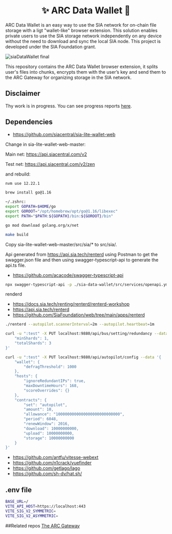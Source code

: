 <h1 align="center">
     ✨ ARC Data Wallet 👛
</h1>
 
ARC Data Wallet is an easy way to use the SIA network for on-chain file storage with a ligt "wallet-like" browser extension. This solution enables private users to use the SIA storage network independently on any device without the need to download and sync the local SIA node. This project is developed under the SIA Foundation grant.

![siaDataWallet final](https://github.com/bsn-si/sia-datawallet-gateway/assets/98888366/6124bd98-29b4-482b-9001-bbfccb1687ba)

This repository contains the ARC Data Wallet browser extension, it splits user's files into chunks, encrypts them with the user’s key and send them to the ARC Gateway for organizing storage in the SIA network.

## Disclaimer
Thу work is in progress. You can see progress reports [here](https://github.com/bsn-si/sia-datawallet-extension/grant_reports/).

## Dependencies

- https://github.com/siacentral/sia-lite-wallet-web

Change in sia-lite-wallet-web-master:

Main net: https://api.siacentral.com/v2

Test net: https://api.siacentral.com/v2/zen

and rebuild:

```bash
nvm use 12.22.1

brew install go@1.16

~/.zshrc:
export GOPATH=$HOME/go
export GOROOT="/opt/homebrew/opt/go@1.16/libexec"
export PATH="$PATH:${GOPATH}/bin:${GOROOT}/bin"

go mod download golang.org/x/net

make build

```

Copy sia-lite-wallet-web-master/src/sia/* to src/sia/.

Api generated from https://api.sia.tech/renterd using Postman to get the swagger.json file and then using swagger-typescript-api to generate the api.ts file.

- https://github.com/acacode/swagger-typescript-api

```bash
npx swagger-typescript-api -p ./sia-data-wallet/src/services/openapi.yml -o ./sia-data-wallet/src/services -n api.ts --extract-response-error --extract-request-body --extract-request-params
```
renderd
- https://docs.sia.tech/renting/renterd/renterd-workshop
- https://api.sia.tech/renterd
- https://github.com/SiaFoundation/web/tree/main/apps/renterd

```bash
./renterd --autopilot.scannerInterval=2m --autopilot.heartbeat=1m
```

```bash
curl -u ":test" -X PUT localhost:9880/api/bus/setting/redundancy --data '{
    "minShards": 1,
    "totalShards": 3
}'
```

```bash
curl -u ":test" -X PUT localhost:9880/api/autopilot/config --data '{
    "wallet": {
        "defragThreshold": 1000
    },
    "hosts": {
        "ignoreRedundantIPs": true,
        "maxDowntimeHours": 168,
        "scoreOverrides": {}
    },
    "contracts": {
        "set": "autopilot",
        "amount": 10,
        "allowance": "1000000000000000000000000000",
        "period": 6048,
        "renewWindow": 2016,
        "download": 10000000000,
        "upload": 10000000000,
        "storage": 10000000000
    }
}'
```

- https://github.com/antfu/vitesse-webext
- https://github.com/n1crack/vuefinder
- https://github.com/getlago/lago
- https://github.com/sh-dv/hat.sh/

## .env file
    
```bash
BASE_URL=/
VITE_API_HOST=https://localhost:443
VITE_SIG_V2_SYMMETRIC=
VITE_SIG_V2_ASYMMETRIC=
```

##Related repos
[The ARC Gateway](https://github.com/bsn-si/sia-datawallet-extension)
